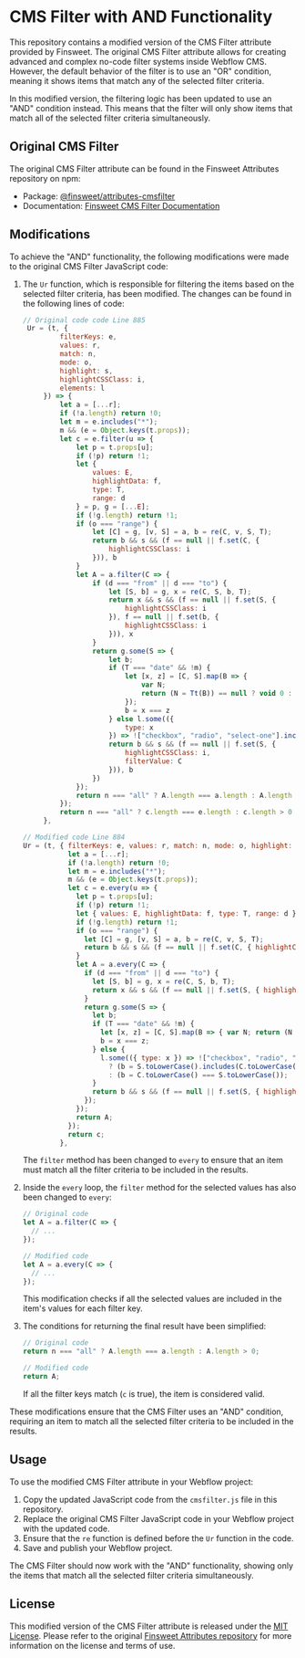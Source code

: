# CMS Filter with AND Functionality

This repository contains a modified version of the CMS Filter attribute provided by Finsweet. The original CMS Filter attribute allows for creating advanced and complex no-code filter systems inside Webflow CMS. However, the default behavior of the filter is to use an "OR" condition, meaning it shows items that match any of the selected filter criteria.

In this modified version, the filtering logic has been updated to use an "AND" condition instead. This means that the filter will only show items that match all of the selected filter criteria simultaneously.

## Original CMS Filter

The original CMS Filter attribute can be found in the Finsweet Attributes repository on npm:

- Package: [@finsweet/attributes-cmsfilter](https://www.npmjs.com/package/@finsweet/attributes-cmsfilter?activeTab=code)
- Documentation: [Finsweet CMS Filter Documentation](https://finsweet.com/attributes/cms-filter#documentation)

## Modifications

To achieve the "AND" functionality, the following modifications were made to the original CMS Filter JavaScript code:

1. The `Ur` function, which is responsible for filtering the items based on the selected filter criteria, has been modified. The changes can be found in the following lines of code:

   ```javascript
   // Original code code Line 885
    Ur = (t, {
            filterKeys: e,
            values: r,
            match: n,
            mode: o,
            highlight: s,
            highlightCSSClass: i,
            elements: l
        }) => {
            let a = [...r];
            if (!a.length) return !0;
            let m = e.includes("*");
            m && (e = Object.keys(t.props));
            let c = e.filter(u => {
                let p = t.props[u];
                if (!p) return !1;
                let {
                    values: E,
                    highlightData: f,
                    type: T,
                    range: d
                } = p, g = [...E];
                if (!g.length) return !1;
                if (o === "range") {
                    let [C] = g, [v, S] = a, b = re(C, v, S, T);
                    return b && s && (f == null || f.set(C, {
                        highlightCSSClass: i
                    })), b
                }
                let A = a.filter(C => {
                    if (d === "from" || d === "to") {
                        let [S, b] = g, x = re(C, S, b, T);
                        return x && s && (f == null || f.set(S, {
                            highlightCSSClass: i
                        }), f == null || f.set(b, {
                            highlightCSSClass: i
                        })), x
                    }
                    return g.some(S => {
                        let b;
                        if (T === "date" && !m) {
                            let [x, z] = [C, S].map(B => {
                                var N;
                                return (N = Tt(B)) == null ? void 0 : N.getTime()
                            });
                            b = x === z
                        } else l.some(({
                            type: x
                        }) => !["checkbox", "radio", "select-one"].includes(x)) || e.length > 1 ? b = S.toLowerCase().includes(C.toLowerCase()) : b = C.toLowerCase() === S.toLowerCase();
                        return b && s && (f == null || f.set(S, {
                            highlightCSSClass: i,
                            filterValue: C
                        })), b
                    })
                });
                return n === "all" ? A.length === a.length : A.length > 0
            });
            return n === "all" ? c.length === e.length : c.length > 0
        },

   // Modified code Line 884
   Ur = (t, { filterKeys: e, values: r, match: n, mode: o, highlight: s, highlightCSSClass: i, elements: l }) => {
              let a = [...r];
              if (!a.length) return !0;
              let m = e.includes("*");
              m && (e = Object.keys(t.props));
              let c = e.every(u => {
                let p = t.props[u];
                if (!p) return !1;
                let { values: E, highlightData: f, type: T, range: d } = p, g = [...E];
                if (!g.length) return !1;
                if (o === "range") {
                  let [C] = g, [v, S] = a, b = re(C, v, S, T);
                  return b && s && (f == null || f.set(C, { highlightCSSClass: i })), b;
                }
                let A = a.every(C => {
                  if (d === "from" || d === "to") {
                    let [S, b] = g, x = re(C, S, b, T);
                    return x && s && (f == null || f.set(S, { highlightCSSClass: i }), f == null || f.set(b, { highlightCSSClass: i })), x;
                  }
                  return g.some(S => {
                    let b;
                    if (T === "date" && !m) {
                      let [x, z] = [C, S].map(B => { var N; return (N = Tt(B)) == null ? void 0 : N.getTime() });
                      b = x === z;
                    } else {
                      l.some(({ type: x }) => !["checkbox", "radio", "select-one"].includes(x)) || e.length > 1
                        ? (b = S.toLowerCase().includes(C.toLowerCase()))
                        : (b = C.toLowerCase() === S.toLowerCase());
                    }
                    return b && s && (f == null || f.set(S, { highlightCSSClass: i, filterValue: C })), b;
                  });
                });
                return A;
              });
              return c;
            },
   ```

   The `filter` method has been changed to `every` to ensure that an item must match all the filter criteria to be included in the results.

2. Inside the `every` loop, the `filter` method for the selected values has also been changed to `every`:

   ```javascript
   // Original code
   let A = a.filter(C => {
     // ...
   });

   // Modified code
   let A = a.every(C => {
     // ...
   });
   ```

   This modification checks if all the selected values are included in the item's values for each filter key.

3. The conditions for returning the final result have been simplified:

   ```javascript
   // Original code
   return n === "all" ? A.length === a.length : A.length > 0;

   // Modified code
   return A;
   ```

   If all the filter keys match (`c` is true), the item is considered valid.

These modifications ensure that the CMS Filter uses an "AND" condition, requiring an item to match all the selected filter criteria to be included in the results.

## Usage

To use the modified CMS Filter attribute in your Webflow project:

1. Copy the updated JavaScript code from the `cmsfilter.js` file in this repository.
2. Replace the original CMS Filter JavaScript code in your Webflow project with the updated code.
3. Ensure that the `re` function is defined before the `Ur` function in the code.
4. Save and publish your Webflow project.

The CMS Filter should now work with the "AND" functionality, showing only the items that match all the selected filter criteria simultaneously.

## License

This modified version of the CMS Filter attribute is released under the [MIT License](https://opensource.org/licenses/MIT). Please refer to the original [Finsweet Attributes repository](https://github.com/finsweet/attributes) for more information on the license and terms of use.
